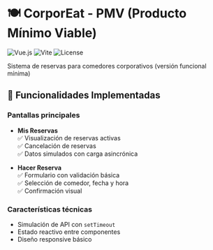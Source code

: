 # 🍽️ CorporEat - PMV (Producto Mínimo Viable)

![Vue.js](https://img.shields.io/badge/Vue.js-3.x-42b983?logo=vuedotjs)
![Vite](https://img.shields.io/badge/Vite-4.x-646CFF?logo=vite)
![License](https://img.shields.io/badge/Licencia-MIT-green)

Sistema de reservas para comedores corporativos (versión funcional mínima)

## 📌 Funcionalidades Implementadas

### Pantallas principales
- **Mis Reservas**  
  ✅ Visualización de reservas activas  
  ✅ Cancelación de reservas  
  ✅ Datos simulados con carga asincrónica  

- **Hacer Reserva**  
  ✅ Formulario con validación básica  
  ✅ Selección de comedor, fecha y hora  
  ✅ Confirmación visual  

### Características técnicas
- Simulación de API con `setTimeout`
- Estado reactivo entre componentes
- Diseño responsive básico